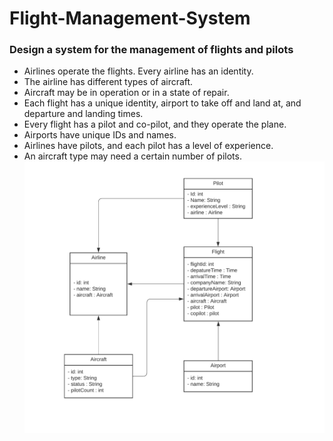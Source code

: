 # Flight-Management-System

### Design a system for the management of flights and pilots

- Airlines operate the flights. Every airline has an identity.
- The airline has different types of aircraft.
- Aircraft may be in operation or in a state of repair.
- Each flight has a unique identity, airport to take off and land at, and departure and landing times.
- Every flight has a pilot and co-pilot, and they operate the plane.
- Airports have unique IDs and names.
- Airlines have pilots, and each pilot has a level of experience.
- An aircraft type may need a certain number of pilots.
![](https://github.com/FatihErisen/Flight-Management-System/blob/main/UML%20class%20(1).png)
